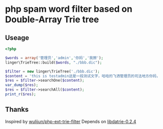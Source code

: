 # php spam word filter based on Double-Array Trie tree

## Useage

```php
<?php

$words = array('管理员','admin','你妈','我擦');
linger\TrieTree::build($words, "./bbb.dic");

$filter = new linger\TrieTree('./bbb.dic');
$content = 'this is testadmin这是一段测试文字，哈哈的飞洒管理员的司法地方你妈，火红的萨来开发大健康我擦';
$res = $filter->searchOne($content);
var_dump($res);
$res = $filter->searchAll($content);
print_r($res);
```

## Thanks

Inspired by [wulijun/php-ext-trie-filter](https://github.com/wulijun/php-ext-trie-filter.git)
Depends on [libdatrie-0.2.4](https://linux.thai.net/~thep/datrie/datrie.html)

